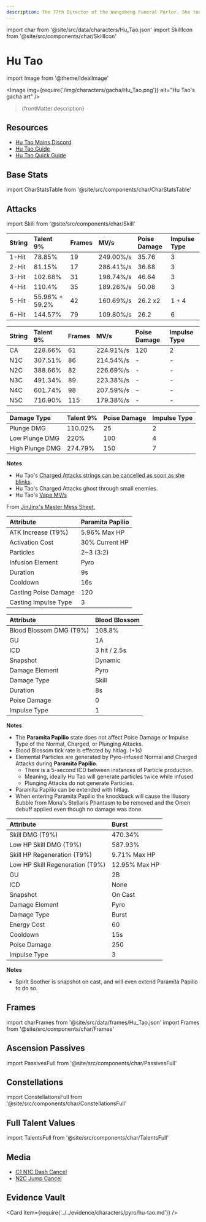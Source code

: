 ```yaml
---
description: The 77th Director of the Wangsheng Funeral Parlor. She took over the business at a rather young age.
---
```


import char from '@site/src/data/characters/Hu_Tao.json'
import SkillIcon from '@site/src/components/char/SkillIcon'

# Hu Tao

import Image from '@theme/IdealImage'

<Image img={require('/img/characters/gacha/Hu_Tao.png')} alt="Hu Tao's gacha art" />
<blockquote>{frontMatter.description}</blockquote>

## Resources

* [Hu Tao Mains Discord](https://discord.gg/hutaoscorner)
* [Hu Tao Guide](https://keqingmains.com/hu-tao/)
* [Hu Tao Quick Guide](https://www.youtube.com/watch?v=l6YJTXkgXdM)

## Base Stats

import CharStatsTable from '@site/src/components/char/CharStatsTable'

<CharStatsTable char={char} />

## Attacks

import Skill from '@site/src/components/char/Skill'

<Tabs>
<TabItem value='na' label='Normal Attacks'>
<SkillIcon char={char} skill='na' />
<div class='talent-columns'>
<Skill char={char} skill='na' sectionFilter='Normal Attack' />

| String   | Talent 9%      | Frames  | MV/s      | Poise Damage | Impulse Type |
| :------- | :------------- | :------ | :-------- | :----------- | :----------- |
| 1-Hit    | 78.85%         | 19      | 249.00%/s | 35.76        | 3            |
| 2-Hit    | 81.15%         | 17      | 286.41%/s | 36.88        | 3            |
| 3-Hit    | 102.68%        | 31      | 198.74%/s | 46.64        | 3            |
| 4-Hit    | 110.4%         | 35      | 189.26%/s | 50.08        | 3            |
| 5-Hit    | 55.96% + 59.2% | 42      | 160.69%/s | 26.2 x2      | 1 + 4        |
| 6-Hit    | 144.57%        | 79      | 109.80%/s | 26.2         | 6            |

</div>
<div class='talent-columns'>
<Skill char={char} skill='na' sectionFilter='Charged Attack' />

| String | Talent 9% | Frames | MV/s      | Poise Damage | Impulse Type |
| :----- | :-------- | :----- | :-------- | :----------- | :----------- |
| CA     | 228.66%   | 61     | 224.91%/s | 120          | 2            |
| N1C    | 307.51%   | 86     | 214.54%/s | -            | -            |
| N2C    | 388.66%   | 82     | 226.69%/s | -            | -            |
| N3C    | 491.34%   | 89     | 223.38%/s | -            | -            |
| N4C    | 601.74%   | 98     | 207.59%/s | -            | -            |
| N5C    | 716.90%   | 115    | 179.38%/s | -            | -            |

</div>
<div class='talent-columns'>
<Skill char={char} skill='na' sectionFilter='Plunging Attack' />

| Damage Type     | Talent 9% | Poise Damage | Impulse Type |
| :-------------- | :-------- | :----------- | :----------- |
| Plunge DMG      | 110.02%   | 25           | 2            |
| Low Plunge DMG  | 220%      | 100          | 4            |
| High Plunge DMG | 274.79%   | 150          | 7            |

</div>

**Notes**

* Hu Tao's [Charged Attacks strings can be cancelled as soon as she blinks](./hu-tao#animation-cancels).
* Hu Tao's Charged Attacks ghost through small enemies.
* Hu Tao's [Vape MV/s](/img/hutaovapemvs.jpg)

From [JinJinx's Master Mess Sheet.](https://docs.google.com/spreadsheets/d/1tXwNi_TPojdocCIci3v6nhd87kNwsmFpOjxJS3NKMKs/edit#gid=1353671486)

</TabItem>

<TabItem value='e' label='Skill'>
<SkillIcon char={char} skill='e' />
<div class='talent-columns'>
<div>
<Skill char={char} skill='e' sectionFilter='' />
<Skill char={char} skill='e' sectionFilter='Paramita Papilio' />
</div>

| Attribute            | Paramita Papilio |
| :------------------- | :--------------- |
| ATK Increase \(T9%\) | 5.96% Max HP     |
| Activation Cost      | 30% Current HP   |
| Particles            | 2~3 \(3:2\)      |
| Infusion Element     | Pyro             |
| Duration             | 9s               |
| Cooldown             | 16s              |
| Casting Poise Damage | 120              |
| Casting Impulse Type | 3                |

</div>
<div class='talent-columns'>
<Skill char={char} skill='e' sectionFilter='Blood Blossom' />

| Attribute                 | Blood Blossom |
| :------------------------ | :------------ |
| Blood Blossom DMG \(T9%\) | 108.8%        |
| GU                        | 1A            |
| ICD                       | 3 hit / 2.5s  |
| Snapshot                  | Dynamic       |
| Damage Element            | Pyro          |
| Damage Type               | Skill         |
| Duration                  | 8s            |
| Poise Damage              | 0             |
| Impulse Type              | 1             |

</div>

**Notes**

* The **Paramita Papilio** state does not affect Poise Damage or Impulse Type of the Normal, Charged, or Plunging Attacks.
* Blood Blossom tick rate is effected by hitlag. \(+1s\)
* Elemental Particles are generated by Pyro-infused Normal and Charged Attacks during **Paramita Papilio**.
  * There is a 5-second ICD between instances of Particle production.
  * Meaning, ideally Hu Tao will generate particles twice while infused
  * Plunging Attacks do not generate Particles.
* Paramita Papilio can be extended with hitlag.
* When entering Paramita Papilio the knockback will cause the Illusory Bubble from Mona's Stellaris Phantasm to be removed and the Omen debuff applied even though no damage was done.

</TabItem>

<TabItem value='q' label='Burst'>
<SkillIcon char={char} skill='q' />
<div class='talent-columns'>
<Skill char={char} skill='q' sectionFilter=''/>

| Attribute                       | Burst         |
| :------------------------------ | :------------ |
| Skill DMG (T9%)                 | 470.34%       |
| Low HP Skill DMG (T9%)          | 587.93%       |
| Skill HP Regeneration (T9%)     | 9.71% Max HP  |
| Low HP Skill Regeneration (T9%) | 12.95% Max HP |
| GU                              | 2B            |
| ICD                             | None          |
| Snapshot                        | On Cast       |
| Damage Element                  | Pyro          |
| Damage Type                     | Burst         |
| Energy Cost                     | 60            |
| Cooldown                        | 15s           |
| Poise Damage                    | 250           |
| Impulse Type                    | 3             |

</div>

**Notes**

* Spirit Soother is snapshot on cast, and will even extend Paramita Papilio to do so.

</TabItem>
</Tabs>

## Frames

import charFrames from '@site/src/data/frames/Hu_Tao.json'
import Frames from '@site/src/components/char/Frames'

<Frames data={charFrames} />

## Ascension Passives

import PassivesFull from '@site/src/components/char/PassivesFull'

<PassivesFull char={char} />

## Constellations

import ConstellationsFull from '@site/src/components/char/ConstellationsFull'

<ConstellationsFull char={char} />

## Full Talent Values

import TalentsFull from '@site/src/components/char/TalentsFull'

<TalentsFull char={char} />

## Media

<Tabs>
<TabItem value='ani' label='Animation Cancels'>

* [C1 N1C Dash Cancel](https://i.imgur.com/MrtQfVD.mp4)
* [N2C Jump Cancel](https://i.imgur.com/z7kGCGB.mp4)

</TabItem>
</Tabs>

## Evidence Vault

<Card item={require('../../evidence/characters/pyro/hu-tao.md')} />
